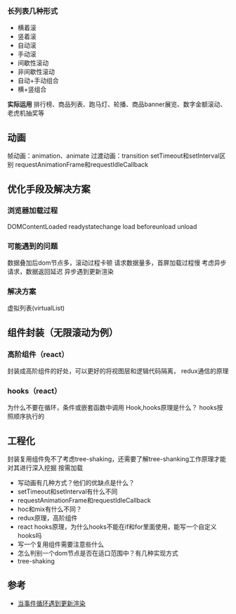 
### 长列表几种形式
- 横着滚
- 竖着滚
- 自动滚
- 手动滚
- 间歇性滚动
- 非间歇性滚动
- 自动+手动组合
- 横+竖组合

**实际运用**
排行榜、商品列表、跑马灯、轮播、商品banner展览、数字金额滚动、老虎机抽奖等

## 动画
帧动画：animation、animate
过渡动画：transition
setTimeout和setInterval区别
requestAnimationFrame和requestIdleCallback

## 优化手段及解决方案

### 浏览器加载过程
DOMContentLoaded
readystatechange
load
beforeunload
unload
### 可能遇到的问题
数据叠加后dom节点多，滚动过程卡顿
请求数据量多，首屏加载过程慢
考虑异步请求，数据返回延迟
异步遇到更新渲染
### 解决方案
虚拟列表(virtualList)

## 组件封装（无限滚动为例）
### 高阶组件（react）
封装成高阶组件的好处，可以更好的将视图层和逻辑代码隔离，
redux通信的原理

### hooks（react）
为什么不要在循环，条件或嵌套函数中调用 Hook,hooks原理是什么？
hooks按照顺序执行的

## 工程化
封装复用组件免不了考虑tree-shaking，还需要了解tree-shanking工作原理才能对其进行深入挖掘
按需加载

- 写动画有几种方式？他们的优缺点是什么？
- setTimeout和setInterval有什么不同
- requestAnimationFrame和requestIdleCallback
- hoc和mix有什么不同？
- redux原理，高阶组件
- react hooks原理，为什么hooks不能在if和for里面使用，能写一个自定义hooks吗
- 写一个复用组件需要注意些什么
- 怎么判别一个dom节点是否在适口范围中？有几种实现方式
- tree-shaking


## 参考
- [当事件循环遇到更新渲染](https://zhuanlan.zhihu.com/p/267273074)